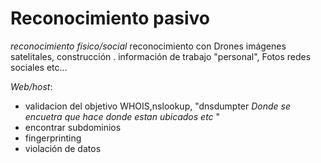 # Reconocimiento pasivo
*reconocimiento físico/social*
reconocimiento con Drones imágenes satelitales, construcción .
información de trabajo "personal", Fotos redes sociales etc...

*Web/host*:
- validacion del objetivo WHOIS,nslookup, "dnsdumpter *Donde se encuetra que hace donde estan ubicados etc* "
- encontrar subdominios
- fingerprinting
- violación de datos 